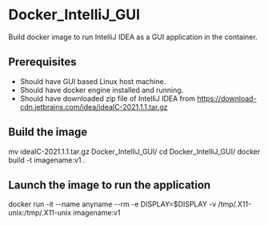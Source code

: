 # Docker_IntelliJ_GUI
Build docker image to run IntelliJ IDEA as a GUI application in the container. 

## Prerequisites
- Should have GUI based Linux host machine.
- Should have docker engine installed and running.
- Should have downloaded zip file of IntelliJ IDEA from https://download-cdn.jetbrains.com/idea/ideaIC-2021.1.1.tar.gz 

## Build the image
mv ideaIC-2021.1.1.tar.gz Docker_IntelliJ_GUI/
cd Docker_IntelliJ_GUI/
docker build -t imagename:v1 .

## Launch the image to run the application
docker run -it --name anyname --rm -e DISPLAY=$DISPLAY -v /tmp/.X11-unix:/tmp/.X11-unix imagename:v1

